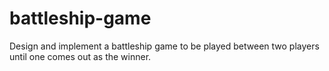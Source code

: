 # battleship-game
Design and implement a battleship game to be played between two players until one comes out as the winner. 
